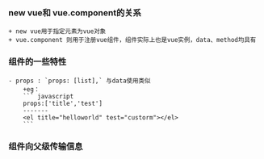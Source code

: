 ### new vue和 vue.component的关系

    + new vue用于指定元素为vue对象
    + vue.component 则用于注册vue组件，组件实际上也是vue实例，data、method均具有

### 组件的一些特性

    - props : `props: [list],` 与data使用类似
        +eg： 
        ``` javascript
        props:['title','test'] 
        -------
        <el title="helloworld" test="custorm"></el>
        ```
    
        
### 组件向父级传输信息